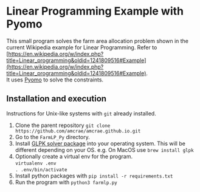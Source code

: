 # Linear Programming Example with Pyomo

This small program solves the farm area allocation problem shown
in the current Wikipedia example for Linear Programming.
Refer to [https://en.wikipedia.org/w/index.php?title=Linear_programming&oldid=1241809516#Example](https://en.wikipedia.org/w/index.php?title=Linear_programming&oldid=1241809516#Example).  
It uses [Pyomo](https://www.pyomo.org/) to solve the constraints.

## Installation and execution

Instructions for Unix-like systems with `git` already installed.

1. Clone the parent repository `git clone https://github.com/amcrae/amcrae.github.io.git`
2. Go to the `FarmLP_Py` directory.
3. Install [GLPK solver package](https://www.gnu.org/software/glpk/) into your operating system. This will be different depending on your OS. e.g. On MacOS use `brew install glpk`
4. Optionally create a virtual env for the program.   
   `virtualenv .env`  
   `. .env/bin/activate`
5. Install python packages with `pip install -r requirements.txt`
6. Run the program with `python3 farmlp.py`
